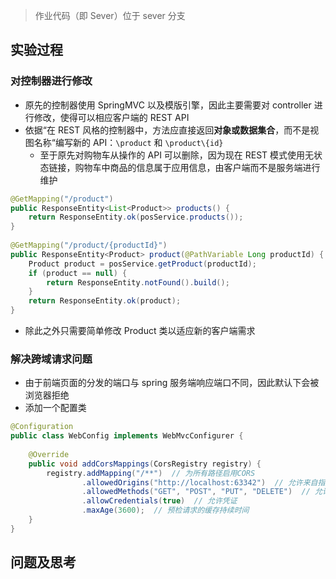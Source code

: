 > 作业代码（即 Sever）位于 sever 分支
## 实验过程
### 对控制器进行修改
- 原先的控制器使用 SpringMVC 以及模版引擎，因此主要需要对 controller 进行修改，使得可以相应客户端的 REST API
- 依据“在 REST 风格的控制器中，方法应直接返回**对象或数据集合**，而不是视图名称“编写新的 API：`\product` 和 `\product\{id}`
	- 至于原先对购物车从操作的 API 可以删除，因为现在 REST 模式使用无状态链接，购物车中商品的信息属于应用信息，由客户端而不是服务端进行维护
```java
@GetMapping("/product")  
public ResponseEntity<List<Product>> products() {  
    return ResponseEntity.ok(posService.products());  
}  
  
@GetMapping("/product/{productId}")  
public ResponseEntity<Product> product(@PathVariable Long productId) {  
    Product product = posService.getProduct(productId);  
    if (product == null) {  
        return ResponseEntity.notFound().build();  
    }  
    return ResponseEntity.ok(product);  
}
```
- 除此之外只需要简单修改 Product 类以适应新的客户端需求
### 解决跨域请求问题
- 由于前端页面的分发的端口与 spring 服务端响应端口不同，因此默认下会被浏览器拒绝
- 添加一个配置类
```java
@Configuration  
public class WebConfig implements WebMvcConfigurer {  
  
    @Override  
    public void addCorsMappings(CorsRegistry registry) {  
        registry.addMapping("/**")  // 为所有路径启用CORS  
                .allowedOrigins("http://localhost:63342")  // 允许来自指定源的访问  
                .allowedMethods("GET", "POST", "PUT", "DELETE")  // 允许的HTTP方法  
                .allowCredentials(true)  // 允许凭证  
                .maxAge(3600);  // 预检请求的缓存持续时间  
    }  
}
```
## 问题及思考